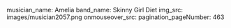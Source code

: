 musician_name: Amelia
band_name: Skinny Girl Diet
img_src: images/musician2057.png
onmouseover_src: 
pagination_pageNumber: 463